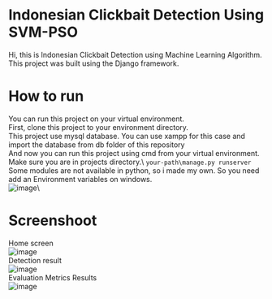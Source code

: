 # Indonesian Clickbait Detection Using SVM-PSO
Hi, this is Indonesian Clickbait Detection using Machine Learning Algorithm.\
This project was built using the Django framework.
# How to run
You can run this project on your virtual environment.\
First, clone this project to your environment directory.\
This project use mysql database. You can use xampp for this case and import the database from db folder of this repository\
And now you can run this project using cmd from your virtual environment.\
Make sure you are in projects directory.\ 
`your-path\manage.py runserver`
Some modules are not available in python, so i made my own. So you need add an Environment variables on windows.\
![image](https://user-images.githubusercontent.com/60491935/110193835-f9f1bd00-7e68-11eb-86bd-d7a614ed7271.png)\
# Screenshoot
Home screen\
![image](https://user-images.githubusercontent.com/60491935/110189595-2221f180-7e52-11eb-8e34-e77ce160816c.png)\
Detection result\
![image](https://user-images.githubusercontent.com/60491935/110189540-fd2d7e80-7e51-11eb-98f8-8a50ef2d9699.png)\
Evaluation Metrics Results\
![image](https://user-images.githubusercontent.com/60491935/110189629-41b91a00-7e52-11eb-80b5-c7f3895ac3db.png)

